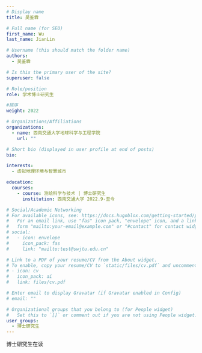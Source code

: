 ```yaml
---
# Display name
title: 吴鉴霖

# Full name (for SEO)
first_name: Wu
last_name: JianLin

# Username (this should match the folder name)
authors:
  - 吴鉴霖

# Is this the primary user of the site?
superuser: false

# Role/position
role: 学术博士研究生

#排序
weight: 2022

# Organizations/Affiliations
organizations:
  - name: 西南交通大学地球科学与工程学院
    url: ""

# Short bio (displayed in user profile at end of posts)
bio:

interests:
  - 虚拟地理环境与智慧城市

education:
  courses:
    - course: 测绘科学与技术 | 博士研究生
      institution: 西南交通大学 2022.9-至今

# Social/Academic Networking
# For available icons, see: https://docs.hugoblox.com/getting-started/page-builder/#icons
#   For an email link, use "fas" icon pack, "envelope" icon, and a link in the
#   form "mailto:your-email@example.com" or "#contact" for contact widget.
# social:
#   - icon: envelope
#     icon_pack: fas
#     link: "mailto:test@swjtu.edu.cn"

# Link to a PDF of your resume/CV from the About widget.
# To enable, copy your resume/CV to `static/files/cv.pdf` and uncomment the lines below.
# - icon: cv
#   icon_pack: ai
#   link: files/cv.pdf

# Enter email to display Gravatar (if Gravatar enabled in Config)
# email: ""

# Organizational groups that you belong to (for People widget)
#   Set this to `[]` or comment out if you are not using People widget.
user_groups:
  - 博士研究生
---
```


博士研究生在读
